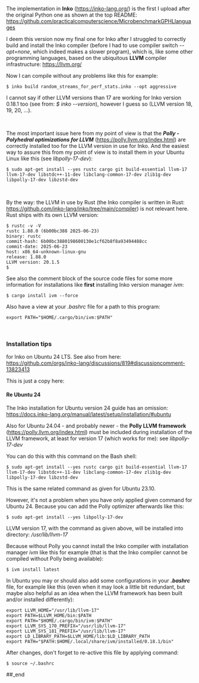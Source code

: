 The implementation in **Inko** (https://inko-lang.org/) is the first I upload after the original Python one as shown at the top README: https://github.com/practicalcomputerscience/MicrobenchmarkGPHLlanguages

I deem this version now my final one for Inko after I struggled to correctly build and install the Inko compiler (before I had to use compiler switch _--opt=none_, which indeed makes a slower program), which is, like some other programming languages, based on the ubiquitous **LLVM** compiler infrastructure: https://llvm.org/

Now I can compile without any problems like this for example:

```
$ inko build random_streams_for_perf_stats.inko --opt aggressive
```

I cannot say if other LLVM versions than 17 are working for Inko version 0.18.1 too (see from: _$ inko --version_), however I guess so (LLVM version 18, 19, 20, ...).

<br/>

The most important issue here from my point of view is that the _**Polly - Polyhedral optimizations for LLVM**_ (https://polly.llvm.org/index.html) are correctly installed too for the LLVM version in use for Inko. And the easiest way to assure this from my point of view is to install them in your Ubuntu Linux like this (see _libpolly-17-dev_):

```
$ sudo apt-get install --yes rustc cargo git build-essential llvm-17 llvm-17-dev libstdc++-11-dev libclang-common-17-dev zlib1g-dev libpolly-17-dev libzstd-dev
```

<br/>

By the way: the LLVM in use by Rust (the Inko compiler is written in Rust: https://github.com/inko-lang/inko/tree/main/compiler) is not relevant here. Rust ships with its own LLVM version:

```
$ rustc -v -V
rustc 1.88.0 (6b00bc388 2025-06-23)
binary: rustc
commit-hash: 6b00bc3880198600130e1cf62b8f8a93494488cc
commit-date: 2025-06-23
host: x86_64-unknown-linux-gnu
release: 1.88.0
LLVM version: 20.1.5
$
```

See also the comment block of the source code files for some more information for installations like **first** installing Inko version manager _ivm_:

```
$ cargo install ivm --force
```

Also have a view at your _.bashrc_ file for a path to this program:

```
export PATH="$HOME/.cargo/bin/ivm:$PATH"
```


<br/>

### Installation tips

for Inko on Ubuntu 24 LTS. See also from here: https://github.com/orgs/inko-lang/discussions/819#discussioncomment-13823413

This is just a copy here:

#### Re Ubuntu 24

The Inko installation for Ubuntu version 24 guide has an omission: https://docs.inko-lang.org/manual/latest/setup/installation/#ubuntu

Also for Ubuntu 24.04 - and probably newer - the **Polly LLVM framework** (https://polly.llvm.org/index.html) must be included during installation of the LLVM framework, at least for version 17 (which works for me): see _libpolly-17-dev_

You can do this with this command on the Bash shell:  

`$ sudo apt-get install --yes rustc cargo git build-essential llvm-17 llvm-17-dev libstdc++-11-dev libclang-common-17-dev zlib1g-dev libpolly-17-dev libzstd-dev
`

This is the same related command as given for Ubuntu 23.10.

However, it's not a problem when you have only applied given command for Ubuntu 24. Because you can add the Polly optimizer afterwards like this:

`$ sudo apt-get install --yes libpolly-17-dev
`

LLVM version 17, with the command as given above, will be installed into directory: _/usr/lib/llvm-17_

Because without Polly you cannot install the Inko compiler with installation manager _ivm_ like this for example (that is that the Inko compiler cannot be compiled without Polly being available):

`$ ivm install latest
`

In Ubuntu you may or should also add some configurations in your _**.bashrc**_ file, for example like this (even when it may look a little bit redundant, but maybe also helpful as an idea when the LLVM framework has been built and/or installed differently):

```
export LLVM_HOME="/usr/lib/llvm-17"
export PATH=$LLVM_HOME/bin:$PATH
export PATH="$HOME/.cargo/bin/ivm:$PATH"
export LLVM_SYS_170_PREFIX="/usr/lib/llvm-17"
export LLVM_SYS_181_PREFIX="/usr/lib/llvm-17"
export LD_LIBRARY_PATH=$LLVM_HOME/lib:$LD_LIBRARY_PATH
export PATH="$PATH:$HOME/.local/share/ivm/installed/0.18.1/bin"
```

After changes, don't forget to re-active this file by applying command: 

`$ source ~/.bashrc
`

##_end

